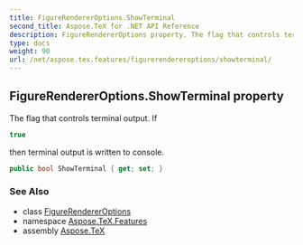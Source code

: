 ```yaml
---
title: FigureRendererOptions.ShowTerminal
second_title: Aspose.TeX for .NET API Reference
description: FigureRendererOptions property. The flag that controls terminal output. If
type: docs
weight: 90
url: /net/aspose.tex.features/figurerendereroptions/showterminal/
---
```

## FigureRendererOptions.ShowTerminal property

The flag that controls terminal output. If

```csharp
true
```

then terminal output is written to console.

```csharp
public bool ShowTerminal { get; set; }
```

### See Also

* class [FigureRendererOptions](../)
* namespace [Aspose.TeX.Features](../../figurerendereroptions/)
* assembly [Aspose.TeX](../../../)


